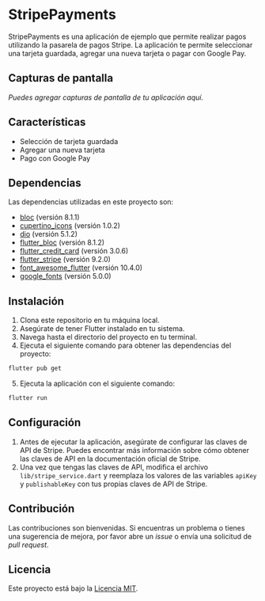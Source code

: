 # StripePayments

StripePayments es una aplicación de ejemplo que permite realizar pagos utilizando la pasarela de pagos Stripe. La aplicación te permite seleccionar una tarjeta guardada, agregar una nueva tarjeta o pagar con Google Pay.

## Capturas de pantalla

_Puedes agregar capturas de pantalla de tu aplicación aquí._

## Características

- Selección de tarjeta guardada
- Agregar una nueva tarjeta
- Pago con Google Pay

## Dependencias

Las dependencias utilizadas en este proyecto son:

- [bloc](https://pub.dev/packages/bloc) (versión 8.1.1)
- [cupertino_icons](https://pub.dev/packages/cupertino_icons) (versión 1.0.2)
- [dio](https://pub.dev/packages/dio) (versión 5.1.2)
- [flutter_bloc](https://pub.dev/packages/flutter_bloc) (versión 8.1.2)
- [flutter_credit_card](https://pub.dev/packages/flutter_credit_card) (versión 3.0.6)
- [flutter_stripe](https://pub.dev/packages/flutter_stripe) (versión 9.2.0)
- [font_awesome_flutter](https://pub.dev/packages/font_awesome_flutter) (versión 10.4.0)
- [google_fonts](https://pub.dev/packages/google_fonts) (versión 5.0.0)

## Instalación

1. Clona este repositorio en tu máquina local.
2. Asegúrate de tener Flutter instalado en tu sistema.
3. Navega hasta el directorio del proyecto en tu terminal.
4. Ejecuta el siguiente comando para obtener las dependencias del proyecto:

```bash
flutter pub get
```

5. Ejecuta la aplicación con el siguiente comando:

```bash
flutter run
```

## Configuración

1. Antes de ejecutar la aplicación, asegúrate de configurar las claves de API de Stripe. Puedes encontrar más información sobre cómo obtener las claves de API en la documentación oficial de Stripe.
2. Una vez que tengas las claves de API, modifica el archivo `lib/stripe_service.dart` y reemplaza los valores de las variables `apiKey` y `publishableKey` con tus propias claves de API de Stripe.

## Contribución

Las contribuciones son bienvenidas. Si encuentras un problema o tienes una sugerencia de mejora, por favor abre un _issue_ o envía una solicitud de _pull request_.

## Licencia

Este proyecto está bajo la [Licencia MIT](LICENSE).
```
